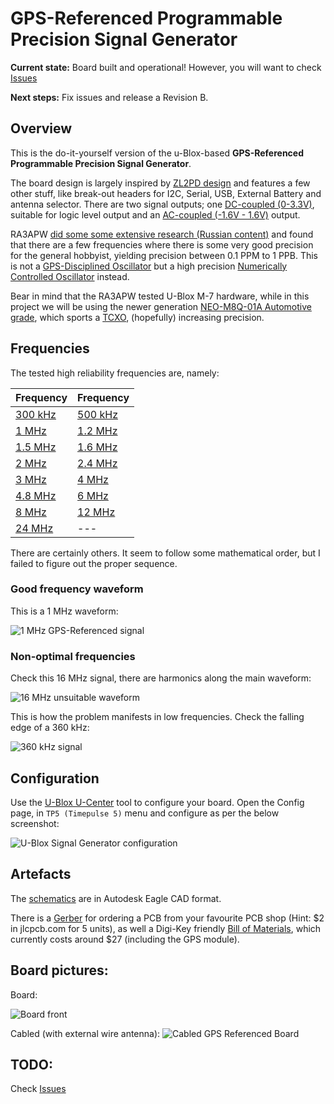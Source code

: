 # GPS-Referenced Programmable Precision Signal Generator

**Current state:** Board built and operational! However, you will want to check [Issues](https://github.com/rfrht/gps-reference/issues)

**Next steps:** Fix issues and release a Revision B.

## Overview

This is the do-it-yourself version of the u-Blox-based **GPS-Referenced Programmable Precision Signal Generator**.

The board design is largely inspired by [ZL2PD design](https://www.zl2pd.com/GPS_Freq_Ref.html) and features a few other stuff, like break-out headers for I2C, Serial, USB, External Battery and antenna selector. There are two signal outputs; one [DC-coupled (0-3.3V)](https://rf01.co:8443/q/gps/gps-ref-1-mhz.png), suitable for logic level output and an [AC-coupled (-1.6V - 1.6V)](https://rf01.co:8443/q/gps/gps-ref-dc-1-hz.png) output.

RA3APW [did some some extensive research (Russian content)](http://www.ra3apw.ru/proekty/ublox-neo-7m/) and found that there are a few frequencies where there is some very good precision for the general hobbyist, yielding precision between 0.1 PPM to 1 PPB. This is not a [GPS-Disciplined Oscillator](https://en.wikipedia.org/wiki/GPS_disciplined_oscillator) but a high precision [Numerically Controlled Oscillator](https://en.wikipedia.org/wiki/Numerically_controlled_oscillator) instead.

Bear in mind that the RA3APW tested U-Blox M-7 hardware, while in this project we will be using the newer generation [NEO-M8Q-01A Automotive grade](https://www.u-blox.com/en/product/neo-m8q-01a-module), which sports a [TCXO](https://en.wikipedia.org/wiki/Crystal_oscillator#Temperature), (hopefully) increasing precision.

## Frequencies

The tested high reliability frequencies are, namely:

| Frequency | Frequency |
| --- | --- |
| [300 kHz](https://rf01.co:8443/q/gps/gps-ref-300-khz.png) | [500 kHz](https://rf01.co:8443/q/gps/gps-ref-500-khz.png) |
| [1 MHz](https://rf01.co:8443/q/gps/gps-ref-1-mhz.png) | [1.2 MHz](https://rf01.co:8443/q/gps/gps-ref-1-2-mhz.png) |
| [1.5 MHz](https://rf01.co:8443/q/gps/gps-ref-1-5-mhz.png) | [1.6 MHz](https://rf01.co:8443/q/gps/gps-ref-1-6-mhz.png) |
| [2 MHz](https://rf01.co:8443/q/gps/gps-ref-2-mhz.png) | [2.4 MHz](https://rf01.co:8443/q/gps/gps-ref-2-4-mhz.png) |
| [3 MHz](https://rf01.co:8443/q/gps/gps-ref-3-mhz.png) | [4 MHz](https://rf01.co:8443/q/gps/gps-ref-4-mhz.png) |
| [4.8 MHz](https://rf01.co:8443/q/gps/gps-ref-4-8-mhz.png) | [6 MHz](https://rf01.co:8443/q/gps/gps-ref-6-mhz.png) |
| [8 MHz](https://rf01.co:8443/q/gps/gps-ref-8-mhz.png) | [12 MHz](https://rf01.co:8443/q/gps/gps-ref-12-mhz.png) |
| [24 MHz](https://rf01.co:8443/q/gps/gps-ref-24-mhz.png) | --- |

There are certainly others. It seem to follow some mathematical order, but I failed to figure out the proper sequence.

### Good frequency waveform
This is a 1 MHz waveform:

![1 MHz GPS-Referenced signal](https://rf01.co:8443/q/gps/gps-ref-1-mhz.png)

### Non-optimal frequencies
Check this 16 MHz signal, there are harmonics along the main waveform:

![16 MHz unsuitable waveform](https://rf01.co:8443/q/gps/gps-ref-16-mhz.png)

This is how the problem manifests in low frequencies. Check the falling edge of a 360 kHz:

![360 kHz signal](https://rf01.co:8443/q/gps/gps-ref-360-khz.png)

## Configuration
Use the [U-Blox U-Center](https://www.u-blox.com/en/product/u-center) tool to configure your board. Open the Config page, in `TP5 (Timepulse 5)` menu and configure as per the below screenshot:

![U-Blox Signal Generator configuration](https://rf01.co:8443/q/gps/gps-ref-ublox-config.png)

## Artefacts

The [schematics](/Schematics) are in Autodesk Eagle CAD format.

There is a [Gerber](https://github.com/rfrht/gps-reference/raw/master/Design/gps-gerbers.zip) for ordering a PCB from your favourite PCB shop (Hint: $2 in jlcpcb.com for 5 units), as well a Digi-Key friendly [Bill of Materials](/Design/gps-bom.csv), which currently costs around $27 (including the GPS module).

## Board pictures:
Board:

![Board front](https://rf01.co:8443/q/gps/gps-referenced-oscillator.jpg)

Cabled (with external wire antenna):
![Cabled GPS Referenced Board](https://rf01.co:8443/q/gps/gps-referenced-cabled.jpg)

## TODO:
Check [Issues](https://github.com/rfrht/gps-reference/issues)
